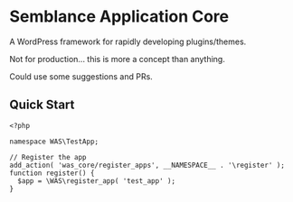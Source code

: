 # Semblance Application Core

A WordPress framework for rapidly developing plugins/themes.

Not for production... this is more a concept than anything.

Could use some suggestions and PRs.


## Quick Start

```
<?php

namespace WAS\TestApp;

// Register the app
add_action( 'was_core/register_apps', __NAMESPACE__ . '\register' );
function register() {
  $app = \WAS\register_app( 'test_app' );
}

```

